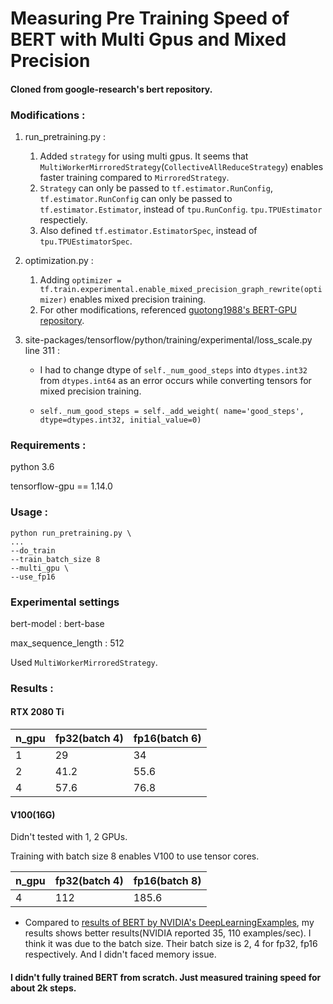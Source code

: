 # Measuring Pre Training Speed of BERT with Multi Gpus and Mixed Precision 

#### Cloned from google-research's bert repository.

### Modifications :

1. run_pretraining.py : 
    1. Added `strategy` for using multi gpus. It seems that `MultiWorkerMirroredStrategy`(`CollectiveAllReduceStrategy`) 
    enables faster training compared to `MirroredStrategy`.
    2. `Strategy` can only be passed to `tf.estimator.RunConfig`,
        `tf.estimator.RunConfig` can only be passed to `tf.estimator.Estimator`,
         instead of `tpu.RunConfig`. `tpu.TPUEstimator` respectiely.
     3. Also defined `tf.estimator.EstimatorSpec`, instead of `tpu.TPUEstimatorSpec`.
2. optimization.py :
    1. Adding `optimizer = tf.train.experimental.enable_mixed_precision_graph_rewrite(optimizer)`
        enables mixed precision training.
    2. For other modifications, referenced [guotong1988's BERT-GPU repository](https://github.com/guotong1988/BERT-GPU/).
3. site-packages/tensorflow/python/training/experimental/loss_scale.py line 311 :

    * I had to change dtype of `self._num_good_steps` into `dtypes.int32` from `dtypes.int64`
    as an error occurs while converting tensors for mixed precision training.
      
    * `self._num_good_steps = self._add_weight(
        name='good_steps', dtype=dtypes.int32, initial_value=0)`

### Requirements :
python 3.6

tensorflow-gpu == 1.14.0

### Usage :

```
python run_pretraining.py \ 
...
--do_train
--train_batch_size 8
--multi_gpu \
--use_fp16
```

### Experimental settings
bert-model : bert-base

max_sequence_length : 512

Used `MultiWorkerMirroredStrategy`.

### Results :

#### RTX 2080 Ti

n_gpu | fp32(batch 4) | fp16(batch 6)
-----------------|---------------------|-------------------------
1                |          29         |             34
2                |          41.2       |             55.6
4                |          57.6       |             76.8

#### V100(16G)

Didn't tested with 1, 2 GPUs.

Training with batch size 8 enables V100 to use tensor cores.

n_gpu | fp32(batch 4) | fp16(batch 8)
-----------------|---------------------|-------------------------
4                |          112      |             185.6

* Compared to [results of BERT by NVIDIA's DeepLearningExamples](https://github.com/NVIDIA/DeepLearningExamples/tree/master/TensorFlow/LanguageModeling/BERT), 
my results shows better results(NVIDIA reported 35, 110 examples/sec). 
I think it was due to the batch size. 
Their batch size is 2, 4 for fp32, fp16 respectively.
And I didn't faced memory issue. 


#### I didn't fully trained BERT from scratch. Just measured training speed for about 2k steps. 
